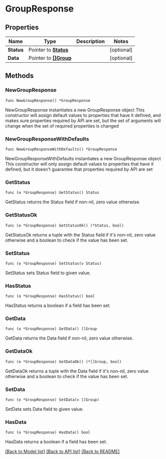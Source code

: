 # GroupResponse

## Properties

Name | Type | Description | Notes
------------ | ------------- | ------------- | -------------
**Status** | Pointer to [**Status**](Status.md) |  | [optional] 
**Data** | Pointer to [**[]Group**](Group.md) |  | [optional] 

## Methods

### NewGroupResponse

`func NewGroupResponse() *GroupResponse`

NewGroupResponse instantiates a new GroupResponse object
This constructor will assign default values to properties that have it defined,
and makes sure properties required by API are set, but the set of arguments
will change when the set of required properties is changed

### NewGroupResponseWithDefaults

`func NewGroupResponseWithDefaults() *GroupResponse`

NewGroupResponseWithDefaults instantiates a new GroupResponse object
This constructor will only assign default values to properties that have it defined,
but it doesn't guarantee that properties required by API are set

### GetStatus

`func (o *GroupResponse) GetStatus() Status`

GetStatus returns the Status field if non-nil, zero value otherwise.

### GetStatusOk

`func (o *GroupResponse) GetStatusOk() (*Status, bool)`

GetStatusOk returns a tuple with the Status field if it's non-nil, zero value otherwise
and a boolean to check if the value has been set.

### SetStatus

`func (o *GroupResponse) SetStatus(v Status)`

SetStatus sets Status field to given value.

### HasStatus

`func (o *GroupResponse) HasStatus() bool`

HasStatus returns a boolean if a field has been set.

### GetData

`func (o *GroupResponse) GetData() []Group`

GetData returns the Data field if non-nil, zero value otherwise.

### GetDataOk

`func (o *GroupResponse) GetDataOk() (*[]Group, bool)`

GetDataOk returns a tuple with the Data field if it's non-nil, zero value otherwise
and a boolean to check if the value has been set.

### SetData

`func (o *GroupResponse) SetData(v []Group)`

SetData sets Data field to given value.

### HasData

`func (o *GroupResponse) HasData() bool`

HasData returns a boolean if a field has been set.


[[Back to Model list]](../README.md#documentation-for-models) [[Back to API list]](../README.md#documentation-for-api-endpoints) [[Back to README]](../README.md)


